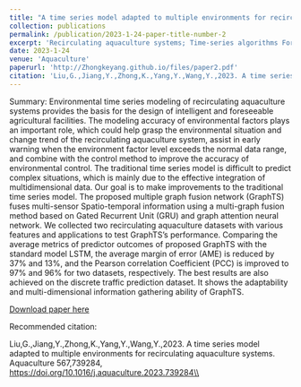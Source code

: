 ```yaml
---
title: "A time series model adapted to multiple environments for recirculating aquaculture systems"
collection: publications
permalink: /publication/2023-1-24-paper-title-number-2
excerpt: 'Recirculating aquaculture systems; Time-series algorithms Forecasting; Graph attention network'
date: 2023-1-24
venue: 'Aquaculture'
paperurl: 'http://Zhongkeyang.github.io/files/paper2.pdf'
citation: 'Liu,G.,Jiang,Y.,Zhong,K.,Yang,Y.,Wang,Y.,2023. A time series model adapted to multiple environments for recirculating aquaculture systems. Aquaculture 567,739284, https://doi.org/10.1016/j.aquaculture.2023.739284'
---
```

Summary: Environmental time series modeling of recirculating aquaculture systems provides the basis for the design of intelligent and foreseeable agricultural facilities. The modeling accuracy of environmental factors plays an important role, which could help grasp the environmental situation and change trend of the recirculating aquaculture system, assist in early warning when the environment factor level exceeds the normal data range, and combine with the control method to improve the accuracy of environmental control. The traditional time series model is difficult to predict complex situations, which is mainly due to the effective integration of multidimensional data. Our goal is to make improvements to the traditional time series model. The proposed multiple graph fusion network (GraphTS) fuses multi-sensor Spatio-temporal information using a multi-graph fusion method based on Gated Recurrent Unit (GRU) and graph attention neural network. We collected two recirculating aquaculture datasets with various features and applications to test GraphTS’s performance. Comparing the average metrics of predictor outcomes of proposed GraphTS with the standard model LSTM, the average margin of error (AME) is reduced by 37% and 13%, and the Pearson correlation Coefficient (PCC) is improved to 97% and 96% for two datasets, respectively. The best results are also achieved on the discrete traffic prediction dataset. It shows the adaptability and multi-dimensional information gathering ability of GraphTS.

[Download paper here](https://doi.org/10.1016/j.aquaculture.2023.739284)

Recommended citation: 


Liu,G.,Jiang,Y.,Zhong,K.,Yang,Y.,Wang,Y.,2023. A time series model adapted to multiple environments for recirculating aquaculture systems. Aquaculture 567,739284, https://doi.org/10.1016/j.aquaculture.2023.739284\\
